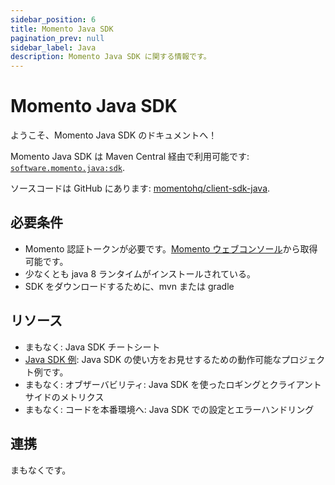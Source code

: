 ```yaml
---
sidebar_position: 6
title: Momento Java SDK
pagination_prev: null
sidebar_label: Java
description: Momento Java SDK に関する情報です。
---
```


# Momento Java SDK

ようこそ、Momento Java SDK のドキュメントへ！

Momento Java SDK は Maven Central 経由で利用可能です: [`software.momento.java:sdk`](https://central.sonatype.com/artifact/software.momento.java/sdk).

ソースコードは GitHub にあります: [momentohq/client-sdk-java](https://github.com/momentohq/client-sdk-java).

## 必要条件

- Momento 認証トークンが必要です。[Momento ウェブコンソール](https://console.gomomento.com/)から取得可能です。
- 少なくとも java 8 ランタイムがインストールされている。
- SDK をダウンロードするために、mvn または gradle

## リソース

- まもなく: Java SDK チートシート
- [Java SDK 例](https://github.com/momentohq/client-sdk-java/blob/main/examples/README.md): Java SDK の使い方をお見せするための動作可能なプロジェクト例です。
- まもなく: オブザーバビリティ: Java SDK を使ったロギングとクライアントサイドのメトリクス
- まもなく: コードを本番環境へ: Java SDK での設定とエラーハンドリング

## 連携

まもなくです。
